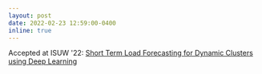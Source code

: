 ```yaml
---
layout: post
date: 2022-02-23 12:59:00-0400
inline: true
---
```


Accepted at ISUW '22: [Short Term Load Forecasting for Dynamic
Clusters using Deep Learning](https://isuw.in/public/uploads/images/ISUW%202022%20Shortlisted%20Papers%20for%20Presentation%20and%20Publication.pdf)
